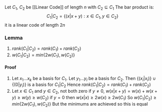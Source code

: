 Let $C_{1}$, $C_{2}$ be [[Linear Code]] of length $n$ with $C_{2}\subseteq C_{1}$ 
The bar product is:
$$
C_{1}|C_{2}=\{ (x|x+y):x\in C_{1}, y\in C_{2} \}
$$
it is a linear code of length $2n$
### Lemma
1. $rank(C_{1}|C_{2})=rank(C_{1})+rank(C_{2})$
2. $w(C_{1}|C_{2})=min\{ 2w(C_{1}),w(C_{2}) \}$
#### Proof
1. Let $x_{1}\dots x_{k}$ be a basis for $C_{1}$. Let $y_{1}\dots y_{l}$ be a basis for $C_{2}$.
   Then $\{ (x_{i}|x_{i}) \}\cup \{ (0|y_{i}) \}$ is a basis for $C_{1}|C_{2}$
   Hence $rank(C_{1}|C_{2})=rank(C_{1})+rank(C_{2})$
2. Let $x\in C_{1}$ and $y\in C_{2}$, not both zero 
   if $y\neq 0$, $w(x|x+y)=w(x)+w(x+y)\geq w(y)\geq w(C_{2})$
   if $y=0$ then $w(x|x)\geq 2w(x)\geq 2w(C_{1})$
   So $w(C_{1}|C_{2})\geq min\{ 2w(C_{1}),w(C_{2}) \}$
   But the minimums are achieved so this is equal 